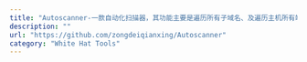 ```yaml
---
title: "Autoscanner-一款自动化扫描器，其功能主要是遍历所有子域名、及遍历主机所有端口寻找出所有http服务，并使用集成的工具(oneforall、masscan、nmap、crawlergo、dirsearch、xray、awvs、whatweb等)进行扫描，最后集成扫描报告"
description: ""
url: "https://github.com/zongdeiqianxing/Autoscanner"
category: "White Hat Tools"
---
```

